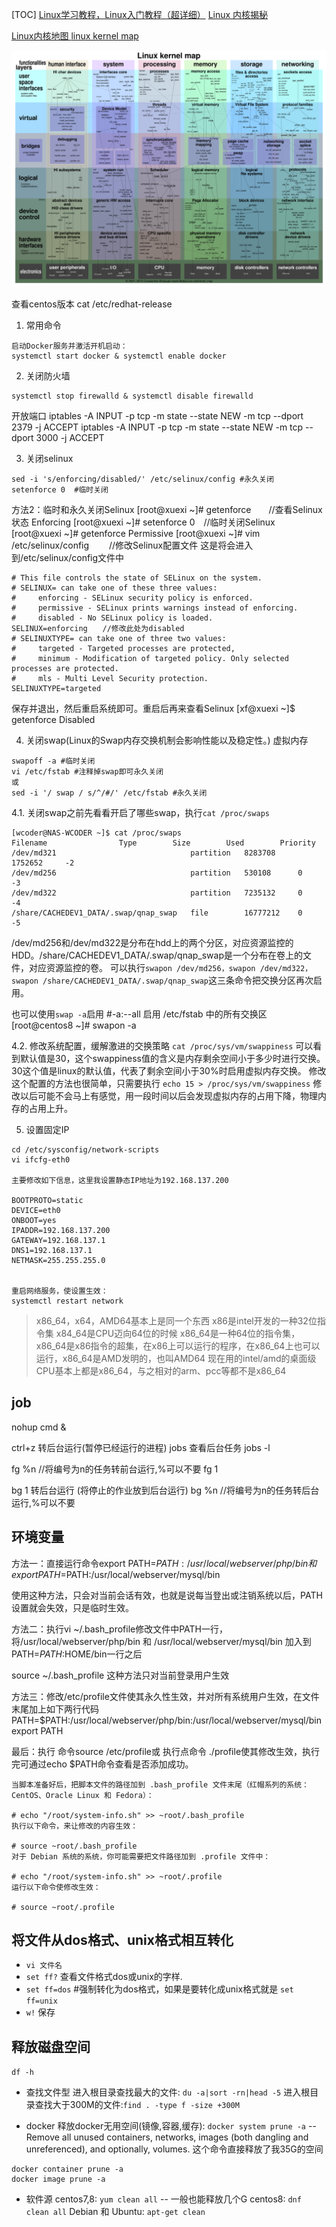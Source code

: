 <!--toc-->
[TOC]
[Linux学习教程，Linux入门教程（超详细）](http://c.biancheng.net/linux_tutorial/)
[Linux 内核揭秘](https://github.com/MintCN/linux-insides-zh)

[Linux内核地图 ](https://makelinux.github.io/kernel/map/)
[linux kernel map](https://github.com/makelinux/linux_kernel_map)

![](img/LKM.svg)

查看centos版本
cat /etc/redhat-release

1. 常用命令
```
启动Docker服务并激活开机启动：
systemctl start docker & systemctl enable docker
```
2. 关闭防火墙
```
systemctl stop firewalld & systemctl disable firewalld

```
开放端口
iptables -A INPUT -p tcp -m state --state NEW -m tcp --dport 2379 -j ACCEPT
iptables -A INPUT -p tcp -m state --state NEW -m tcp --dport 3000 -j ACCEPT


3. 关闭selinux
```
sed -i 's/enforcing/disabled/' /etc/selinux/config #永久关闭
setenforce 0  #临时关闭
```

方法2：临时和永久关闭Selinux
[root@xuexi ~]# getenforce　　//查看Selinux状态
Enforcing
[root@xuexi ~]# setenforce 0　//临时关闭Selinux
[root@xuexi ~]# getenforce
Permissive
[root@xuexi ~]# vim /etc/selinux/config 　　//修改Selinux配置文件
这是将会进入到/etc/selinux/config文件中
```
# This file controls the state of SELinux on the system.
# SELINUX= can take one of these three values:
#     enforcing - SELinux security policy is enforced.
#     permissive - SELinux prints warnings instead of enforcing.
#     disabled - No SELinux policy is loaded.
SELINUX=enforcing　　//修改此处为disabled
# SELINUXTYPE= can take one of three two values:
#     targeted - Targeted processes are protected,
#     minimum - Modification of targeted policy. Only selected processes are protected.
#     mls - Multi Level Security protection.
SELINUXTYPE=targeted
```
保存并退出，然后重启系统即可。重启后再来查看Selinux
[xf@xuexi ~]$ getenforce
Disabled

4. 关闭swap(Linux的Swap内存交换机制会影响性能以及稳定性。) 虚拟内存
```
swapoff -a #临时关闭
vi /etc/fstab #注释掉swap即可永久关闭
或
sed -i '/ swap / s/^/#/' /etc/fstab #永久关闭
```

4.1. 关闭swap之前先看看开启了哪些swap，执行`cat /proc/swaps`
```
[wcoder@NAS-WCODER ~]$ cat /proc/swaps
Filename				Type		Size		Used		Priority
/dev/md321                              partition	8283708		1752652		-2
/dev/md256                              partition	530108		0		-3
/dev/md322                              partition	7235132		0		-4
/share/CACHEDEV1_DATA/.swap/qnap_swap   file		16777212	0		-5
```
/dev/md256和/dev/md322是分布在hdd上的两个分区，对应资源监控的HDD。/share/CACHEDEV1_DATA/.swap/qnap_swap是一个分布在卷上的文件，对应资源监控的卷。
可以执行`swapon /dev/md256，swapon /dev/md322，swapon /share/CACHEDEV1_DATA/.swap/qnap_swap`这三条命令把交换分区再次启用。

也可以使用`swap -a`启用 
#-a:--all                启用 /etc/fstab 中的所有交换区
[root@centos8 ~]# swapon -a


4.2. 修改系统配置，缓解激进的交换策略
`cat /proc/sys/vm/swappiness`
可以看到默认值是30，这个swappiness值的含义是内存剩余空间小于多少时进行交换。30这个值是linux的默认值，代表了剩余空间小于30%时启用虚拟内存交换。
修改这个配置的方法也很简单，只需要执行 `echo 15 > /proc/sys/vm/swappiness`
修改以后可能不会马上有感觉，用一段时间以后会发现虚拟内存的占用下降，物理内存的占用上升。

5. 设置固定IP
```
cd /etc/sysconfig/network-scripts
vi ifcfg-eth0

主要修改如下信息，这里我设置静态IP地址为192.168.137.200

BOOTPROTO=static
DEVICE=eth0
ONBOOT=yes
IPADDR=192.168.137.200
GATEWAY=192.168.137.1
DNS1=192.168.137.1
NETMASK=255.255.255.0


重启网络服务，使设置生效：
systemctl restart network
```

> x86_64，x64，AMD64基本上是同一个东西
> x86是intel开发的一种32位指令集
> x84_64是CPU迈向64位的时候
> x86_64是一种64位的指令集，x86_64是x86指令的超集，在x86上可以运行的程序，在x86_64上也可以运行，x86_64是AMD发明的，也叫AMD64
> 现在用的intel/amd的桌面级CPU基本上都是x86_64，与之相对的arm、pcc等都不是x86_64

## job

nohup cmd &

ctrl+z 转后台运行(暂停已经运行的进程)
jobs 查看后台任务
jobs -l


fg  %n   //将编号为n的任务转前台运行,%可以不要
fg 1

bg 1 转后台运行 (将停止的作业放到后台运行)
bg  %n   //将编号为n的任务转后台运行,%可以不要


## 环境变量
方法一：直接运行命令export PATH=$PATH:/usr/local/webserver/php/bin 和 export PATH=$PATH:/usr/local/webserver/mysql/bin

使用这种方法，只会对当前会话有效，也就是说每当登出或注销系统以后，PATH 设置就会失效，只是临时生效。

方法二：执行vi ~/.bash_profile修改文件中PATH一行，将/usr/local/webserver/php/bin 和 /usr/local/webserver/mysql/bin 加入到PATH=$PATH:$HOME/bin一行之后

source ~/.bash_profile
这种方法只对当前登录用户生效

方法三：修改/etc/profile文件使其永久性生效，并对所有系统用户生效，在文件末尾加上如下两行代码
PATH=$PATH:/usr/local/webserver/php/bin:/usr/local/webserver/mysql/bin
export PATH

最后：执行 命令source /etc/profile或 执行点命令 ./profile使其修改生效，执行完可通过echo $PATH命令查看是否添加成功。

```
当脚本准备好后，把脚本文件的路径加到 .bash_profile 文件末尾（红帽系列的系统：CentOS、Oracle Linux 和 Fedora）：

# echo "/root/system-info.sh" >> ~root/.bash_profile
执行以下命令，来让修改的内容生效：

# source ~root/.bash_profile
对于 Debian 系统的系统，你可能需要把文件路径加到 .profile 文件中：

# echo "/root/system-info.sh" >> ~root/.profile
运行以下命令使修改生效：

# source ~root/.profile
```

## 将文件从dos格式、unix格式相互转化
- `vi 文件名` 
- `set ff?` 查看文件格式dos或unix的字样.
- `set ff=dos`  #强制转化为dos格式，如果是要转化成unix格式就是   `set ff=unix`
- `w!` 保存

## 释放磁盘空间
`df -h`

- 查找文件型
进入根目录查找最大的文件: `du -a|sort -rn|head -5`
进入根目录查找大于300M的文件:`find . -type f -size +300M`

- docker
释放docker无用空间(镜像,容器,缓存): 
`docker system prune -a` --Remove all unused containers, networks, images (both dangling and unreferenced), and optionally, volumes. 这个命令直接释放了我35G的空间
```
docker container prune -a
docker image prune -a
```

- 软件源
centos7,8: `yum clean all` -- 一般也能释放几个G
centos8: `dnf clean all`
Debian 和 Ubuntu: `apt-get clean`